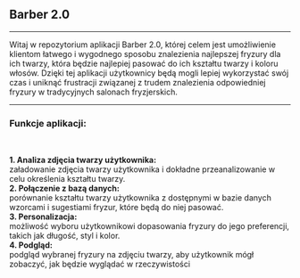 ## Barber 2.0
<hr>

Witaj w repozytorium aplikacji Barber 2.0, której celem jest umożliwienie klientom łatwego i wygodnego 
sposobu znalezienia najlepszej fryzury dla ich twarzy, która będzie najlepiej pasować 
do ich kształtu twarzy i koloru włosów. Dzięki tej aplikacji użytkownicy będą mogli lepiej 
wykorzystać swój czas i uniknąć frustracji związanej z trudem znalezienia 
odpowiedniej fryzury w tradycyjnych salonach fryzjerskich.
<br>
<hr>
<h3> Funkcje aplikacji: </h3> 
<br>

 <strong> 1. Analiza zdjęcia twarzy użytkownika:</strong> <br>załadowanie zdjęcia twarzy użytkownika 
i dokładne przeanalizowanie w celu określenia kształtu twarzy.<br>
 <strong>2. Połączenie z bazą danych: </strong> <br> porównanie kształtu twarzy użytkownika z dostępnymi 
w bazie danych wzorcami i sugestiami fryzur, które będą do niej pasować.<br>
<strong> 3. Personalizacja:</strong> <br> możliwość wyboru użytkownikowi dopasowania fryzury do jego 
preferencji, takich jak długość, styl i kolor.<br>
<strong> 4. Podgląd: </strong> <br> podgląd wybranej fryzury na zdjęciu twarzy, aby użytkownik mógł zobaczyć, 
jak będzie wyglądać w rzeczywistości

